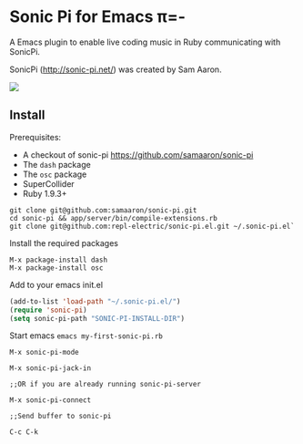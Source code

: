 # Sonic Pi for Emacs π=-

A Emacs plugin to enable live coding music in Ruby communicating with SonicPi.

SonicPi (http://sonic-pi.net/) was created by Sam Aaron.

![](http://s3.postimg.org/x7x6am6mb/Screen_Shot_2014_09_26_at_14_11_47.png)

## Install

Prerequisites:

* A checkout of sonic-pi https://github.com/samaaron/sonic-pi
* The `dash` package
* The `osc` package
* SuperCollider
* Ruby 1.9.3+

```
git clone git@github.com:samaaron/sonic-pi.git
cd sonic-pi && app/server/bin/compile-extensions.rb
git clone git@github.com:repl-electric/sonic-pi.el.git ~/.sonic-pi.el`
```

Install the required packages

```
M-x package-install dash
M-x package-install osc
```

Add to your emacs init.el

```lisp
(add-to-list 'load-path "~/.sonic-pi.el/")
(require 'sonic-pi)
(setq sonic-pi-path "SONIC-PI-INSTALL-DIR")
```

Start emacs `emacs my-first-sonic-pi.rb`

```
M-x sonic-pi-mode

M-x sonic-pi-jack-in

;;OR if you are already running sonic-pi-server

M-x sonic-pi-connect

;;Send buffer to sonic-pi

C-c C-k 
```
